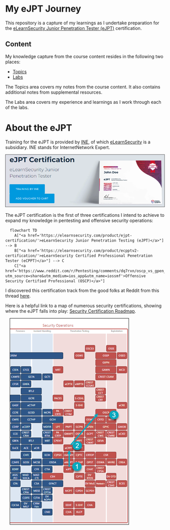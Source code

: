 # My eJPT Journey
This repository is a capture of my learnings as I undertake preparation for the [eLearnSecurity Junior Penetration Tester (eJPT)](https://elearnsecurity.com/product/ejpt-certification/) certification. 

## Content
My knowledge capture from the course content resides in the following two places:
- [Topics](/docs/topics/topics.md)
- [Labs](/docs/labs/labs.md)

The Topics area covers my notes from the course content.  It also contains additional notes from supplemental resources.  

The Labs area covers my experience and learnings as I work through each of the labs.

# About the eJPT
Training for the eJPT is provided by [INE](https://ine.com), of which [eLearnSecurity](https://elearnsecurity.com/) is a subsidiary. INE stands for InternetNetwork Expert.

![](/img/eJPT.png)

The eJPT certification is the first of three certifications I intend to achieve to expand my knowledge in pentesting and offensive security operations:

```mermaid
  flowchart TD
    A["<a href='https://elearnsecurity.com/product/ejpt-certification/'>eLearnSecurity Junior Penetration Testing (eJPT)</a>"] --> B
    B["<a href='https://elearnsecurity.com/product/ecpptv2-certification/'>eLearnSecurity Certified Professional Penetration Tester (eCPPT)</a>"] --> C
    C["<a href='https://www.reddit.com/r/Pentesting/comments/dq7rxn/oscp_vs_gpen_and_gxpen/?utm_source=share&utm_medium=ios_app&utm_name=iossmf'>Offensive Security Certified Professional (OSCP)</a>"]
```

I discovered this certification track from the good folks at Reddit from this thread [here](https://www.reddit.com/r/Pentesting/comments/dq7rxn/oscp_vs_gpen_and_gxpen/?utm_source=share&utm_medium=ios_app&utm_name=iossmf). 

Here is a helpful link to a map of numerous security certifications, showing where the eJPT falls into play: [Security Certification Roadmap](https://pauljerimy.com/security-certification-roadmap/). 

&emsp;[![](/img/track.png)](https://pauljerimy.com/security-certification-roadmap/)
